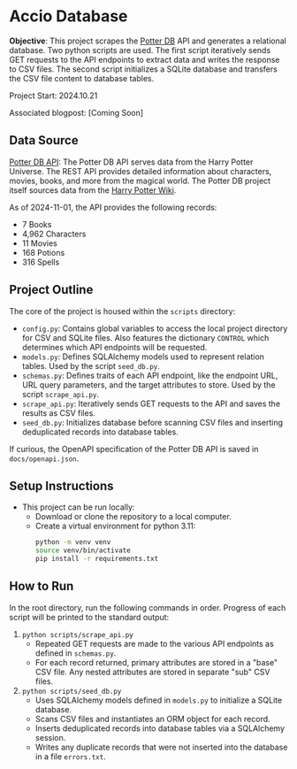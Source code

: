 # Accio Database

**Objective**: This project scrapes the [Potter DB](https://potterdb.com/) API and generates a relational database. Two python scripts are used. The first script iteratively sends GET requests to the API endpoints to extract data and writes the response to CSV files. The second script initializes a SQLite database and transfers the CSV file content to database tables. 

Project Start: 2024.10.21

Associated blogpost: [Coming Soon]

## Data Source
[Potter DB API](https://docs.potterdb.com/): The Potter DB API serves data from the Harry Potter Universe. The REST API provides detailed information about characters, movies, books, and more from the magical world. The Potter DB project itself sources data from the [Harry Potter Wiki](https://harrypotter.fandom.com/wiki/Main_Page).

As of 2024-11-01, the API provides the following records:
  - 7 Books
  - 4,962 Characters
  - 11 Movies
  - 168 Potions
  - 316 Spells

## Project Outline
The core of the project is housed within the `scripts` directory: 
- `config.py`: Contains global variables to access the local project directory for CSV and SQLite files. Also features the dictionary `CONTROL` which determines which API endpoints will be requested. 
- `models.py`: Defines SQLAlchemy models used to represent relation tables. Used by the script `seed_db.py`.
- `schemas.py`: Defines traits of each API endpoint, like the endpoint URL, URL query parameters, and the target attributes to store. Used by the script `scrape_api.py`.
- `scrape_api.py`: Iteratively sends GET requests to the API and saves the results as CSV files.
- `seed_db.py`: Initializes database before scanning CSV files and inserting deduplicated records into database tables.

If curious, the OpenAPI specification of the Potter DB API is saved in `docs/openapi.json`.

## Setup Instructions
- This project can be run locally: 
  - Download or clone the repository to a local computer. 
  - Create a virtual environment for python 3.11:
    ```bash
    python -m venv venv
    source venv/bin/activate
    pip install -r requirements.txt
    ```

## How to Run
In the root directory, run the following commands in order. Progress of each script will be printed to the standard output:
1. `python scripts/scrape_api.py`
   - Repeated GET requests are made to the various API endpoints as defined in `schemas.py`. 
   - For each record returned, primary attributes are stored in a "base" CSV file. Any nested attributes are stored in separate "sub" CSV files.
2. `python scripts/seed_db.py`
   - Uses SQLAlchemy models defined in `models.py` to initialize a SQLite database.
   - Scans CSV files and instantiates an ORM object for each record. 
   - Inserts deduplicated records into database tables via a SQLAlchemy session.
   - Writes any duplicate records that were not inserted into the database in a file `errors.txt`.

